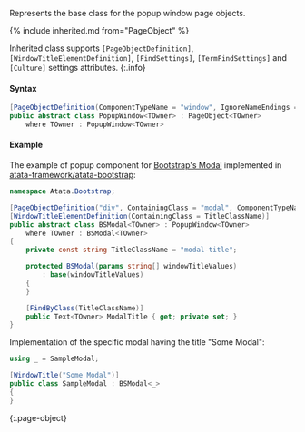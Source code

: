 Represents the base class for the popup window page objects.

{% include inherited.md from="PageObject" %}

Inherited class supports `[PageObjectDefinition]`, `[WindowTitleElementDefinition]`, `[FindSettings]`, `[TermFindSettings]` and `[Culture]` settings attributes.
{:.info}

#### Syntax

```cs
[PageObjectDefinition(ComponentTypeName = "window", IgnoreNameEndings = "PopupWindow,Window,Popup")]
public abstract class PopupWindow<TOwner> : PageObject<TOwner>
    where TOwner : PopupWindow<TOwner>
```

#### Example

The example of popup component for [Bootstrap's Modal](http://getbootstrap.com/javascript/#modals) implemented in [atata-framework/atata-bootstrap](https://github.com/atata-framework/atata-bootstrap):

```cs
namespace Atata.Bootstrap;

[PageObjectDefinition("div", ContainingClass = "modal", ComponentTypeName = "modal", IgnoreNameEndings = "PopupWindow,Window,Popup,Modal")]
[WindowTitleElementDefinition(ContainingClass = TitleClassName)]
public abstract class BSModal<TOwner> : PopupWindow<TOwner>
    where TOwner : BSModal<TOwner>
{
    private const string TitleClassName = "modal-title";

    protected BSModal(params string[] windowTitleValues)
        : base(windowTitleValues)
    {
    }

    [FindByClass(TitleClassName)]
    public Text<TOwner> ModalTitle { get; private set; }
}
```

Implementation of the specific modal having the title "Some Modal":

```cs
using _ = SampleModal;

[WindowTitle("Some Modal")]
public class SampleModal : BSModal<_>
{
}
```
{:.page-object}